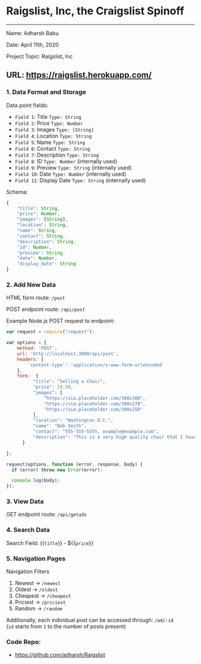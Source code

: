 
# Raigslist, Inc, the Craigslist Spinoff

---

Name: Adharsh Babu

Date: April 11th, 2020

Project Topic: Raigslist, Inc

URL: https://raigslist.herokuapp.com/
 ---

### 1. Data Format and Storage

Data point fields:
- `Field 1`: Title               `Type: String` 
- `Field 2`: Price              `Type: Number`
- `Field 3`: Images             `Type: [String]`
- `Field 4`: Location                `Type: String`
- `Field 5`: Name       `Type: String`
- `Field 6`: Contact    `Type: String`
- `Field 7`: Description    `Type: String`
- `Field 8`: ID    `Type: Number` (internally used)
- `Field 9`: Preview    `Type: String` (internally used)
- `Field 10`: Date    `Type: Number` (internally used)
- `Field 11`: Display Date    `Type: String` (internally used)

Schema: 
```javascript
{
    "title": String,
    "price": Number,
    "images": [String],
    "location": String,
    "name": String,
    "contact": String,
    "description": String,
    "id": Number,
    "preview": String,
    "date": Number,
    "display_date": String
}
```

### 2. Add New Data

HTML form route: `/post`

POST endpoint route: `/api/post`

Example Node.js POST request to endpoint: 
```javascript
var request = require("request");

var options = { 
    method: 'POST',
    url: 'http://localhost:3000/api/post',
    headers: { 
        'content-type': 'application/x-www-form-urlencoded' 
    },
    form:  {
          "title": "Selling a Chair",
          "price": 29.99,
          "images": [
              "https://via.placeholder.com/300x300",
              "https://via.placeholder.com/300x270",
              "https://via.placeholder.com/300x250"
          ],
          "location": "Washington D.C.",
          "name": "Bob Smith",
          "contact": "555-555-5555, example@example.com",
          "description": "This is a very high quality chair that I have bought recently."
      }

};

request(options, function (error, response, body) {
  if (error) throw new Error(error);

  console.log(body);
});
```

### 3. View Data

GET endpoint route: `/api/getads`

### 4. Search Data

Search Field: {{`title`}} - ${{`price`}}

### 5. Navigation Pages

Navigation Filters
1. Newest -> `/newest`
2. Oldest -> `/oldest`
3. Cheapest -> `/cheapest`
4. Priciest -> `/priciest`
5. Random -> `/random`

Additionally, each individual post can be accessed through:
`/ad/:id`  
(`id` starts from `1` to the number of posts present)

### Code Repo:
- https://github.com/adharsh/Raigslist
